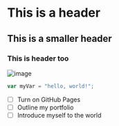 # This is a header
## This is a smaller header
### This is header too
![image](https://github.com/user-attachments/assets/d22fc4e6-9ee9-4a24-88f8-1d00ba0c7b7b)
```javascript
var myVar = "hello, world!";
```
- [ ] Turn on GitHub Pages
- [ ] Outline my portfolio
- [ ] Introduce myself to the world
